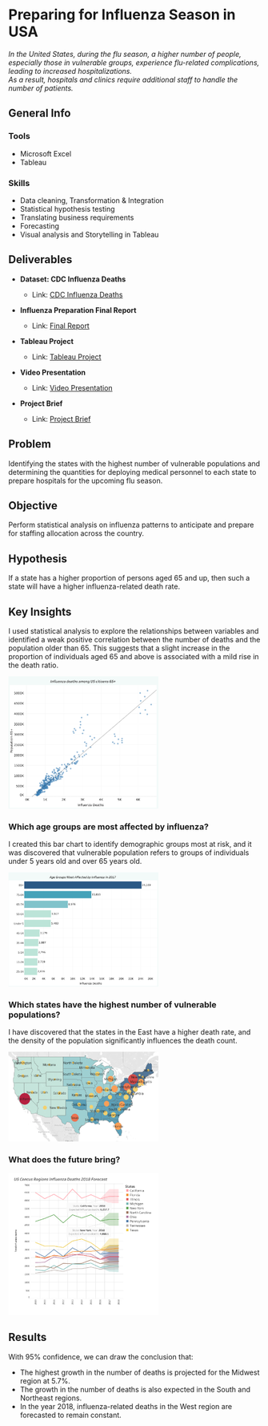 # Preparing for Influenza Season in USA 
*In the United States, during the flu season, a higher number of people, especially those in vulnerable groups, experience flu-related complications, leading to increased hospitalizations.  
As a result, hospitals and clinics require additional staff to handle the number of patients.*

## General Info

### Tools
- Microsoft Excel
- Tableau

### Skills
- Data cleaning, Transformation & Integration
- Statistical hypothesis testing
- Translating business requirements
- Forecasting
- Visual analysis and Storytelling in Tableau

## Deliverables

- **Dataset: CDC Influenza Deaths**  
  - Link: [CDC Influenza Deaths](https://coach-coursesus.s3.amazonaws.com/public/courses/da_program/CDC_Influenza_Deaths_edit)

- **Influenza Preparation Final Report**
  - Link: [Final Report](https://drive.google.com/file/d/1IamjG-4XgkKnWt4g9Pt2TvMwOmGznwvH/view?usp=share_link)

- **Tableau Project**
  - Link: [Tableau Project](https://public.tableau.com/app/profile/liliia.verbenko/viz/ProjectPreparingforInfluenzaSeasoninUSA/ProjectPreparingforInfluenzaSeasoninUSA?publish=yes)

- **Video Presentation**
  - Link: [Video Presentation](https://screenpal.com/watch/c0it0kVkZOy)

- **Project Brief**
  - Link: [Project Brief](https://drive.google.com/file/d/1uwZUbzygOUEJpoJmO1JTU_JYU4znL6JJ/view?usp=share_link)

## Problem

Identifying the states with the highest number of vulnerable populations and determining the quantities for deploying medical personnel to each state to prepare hospitals for the upcoming flu season.

## Objective

Perform statistical analysis on influenza patterns to anticipate and prepare for staffing allocation across the country.

## Hypothesis

If a state has a higher proportion of persons aged 65 and up, then such a state will have a higher influenza-related death rate.

## Key Insights

I used statistical analysis to explore the relationships between variables and identified a weak positive correlation between the number of deaths and the population older than 65. This suggests that a slight increase in the proportion of individuals aged 65 and above is associated with a mild rise in the death ratio.

<img src="https://github.com/LiliiaVerbenko/Influenza-Preparation/blob/main/image/Influenza%201.png" width="300">


### Which age groups are most affected by influenza?

I created this bar chart to identify demographic groups most at risk, and it was discovered that vulnerable population refers to groups of individuals under 5 years old and over 65 years old.

<img src="https://github.com/LiliiaVerbenko/Influenza-Preparation/blob/main/image/Influenza%202.png" width="300">

### Which states have the highest number of vulnerable populations?

I have discovered that the states in the East have a higher death rate, and the density of the population significantly influences the death count.

<img src="https://github.com/LiliiaVerbenko/Influenza-Preparation/blob/main/image/Influenza%203.png" width="300">

### What does the future bring?

<img src="https://github.com/LiliiaVerbenko/Influenza-Preparation/blob/main/image/Influenza%204.png" width="300">

## Results

With 95% confidence, we can draw the conclusion that:
- The highest growth in the number of deaths is projected for the Midwest region at 5.7%.
- The growth in the number of deaths is also expected in the South and Northeast regions.
- In the year 2018, influenza-related deaths in the West region are forecasted to remain constant.
